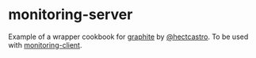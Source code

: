 # monitoring-server

Example of a wrapper cookbook for [graphite](https://github.com/hectcastro/chef-graphite) by [@hectcastro](https://github.com/hectcastro). To be used with [monitoring-client](https://github.com/ericbn/monitoring-client).
